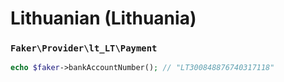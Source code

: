 # Lithuanian (Lithuania)

### `Faker\Provider\lt_LT\Payment`

```php
echo $faker->bankAccountNumber(); // "LT300848876740317118"
```
